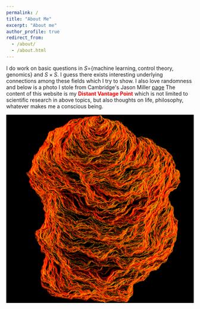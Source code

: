 ```yaml
---
permalink: /
title: "About Me"
excerpt: "About me"
author_profile: true
redirect_from: 
  - /about/
  - /about.html
---
```


I do work on basic questions in $S=${$\text{machine learning}, \text{control theory}, \text{genomics}$} and $S \times S$. I guess there exists interesting underlying connections among these fields which I try to show. I also love randomness and below is a photo I stole from Cambridge's Jason Miller [page](http://www.statslab.cam.ac.uk//~jpm205/)
The content of this website is my <span style="color:red">**Distant Vantage Point**</span> which is not limited to scientific research in above topics, but also thoughts on life, philosophy, whatever makes me a conscious being.

<p align="center">
  <img src="/images/flow_lines_of_the_Gaussian_free_field.png" alt="drawing" width="600"/>
</p>

